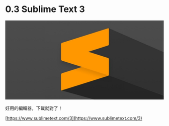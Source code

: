 # 0.3 Sublime Text 3

![](../.gitbook/assets/tmp%20%286%29.jpg)

好用的編輯器，下載就對了！

[https://www.sublimetext.com/3](https://www.sublimetext.com/3)

